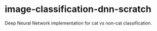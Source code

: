 # image-classification-dnn-scratch

Deep Neural Network implementation for cat vs non-cat classification.